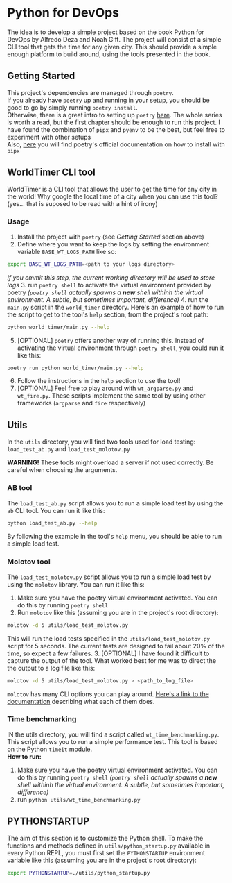 # Python for DevOps
The idea is to develop a simple project based on the book Python for DevOps by Alfredo Deza and Noah Gift.
The project will consist of a simple CLI tool that gets the time for any given city. This should provide a simple
enough platform to build around, using the tools presented in the book.

## Getting Started
This project's dependencies are managed through `poetry`.<br>
If you already have `poetry` up and running in your setup, you should be good to go by simply running 
`poetry install`.<br>
Otherwise, there is a great intro to setting up `poetry` [here](https://cjolowicz.github.io/posts/hypermodern-python-01-setup/).
The whole series is worth a read, but the first chapter should be enough to run this project. I have found the 
combination of `pipx` and `pyenv` to be the best, but feel free to experiment with other setups<br>
Also, [here](https://python-poetry.org/docs/#installing-with-pipx) you will find poetry's official documentation on 
how to install with `pipx`

## WorldTimer CLI tool
WorldTimer is a CLI tool that allows the user to get the time for any city in the world!
Why google the local time of a city when you can use this tool? 
(yes... that is suposed to be read with a hint of irony)

### Usage
1. Install the project with `poetry` (see *Getting Started* section above)
2. Define where you want to keep the logs by setting the environment variable `BASE_WT_LOGS_PATH` like so:
```bash
export BASE_WT_LOGS_PATH=<path to your logs directory>
```
*If you ommit this step, the current working directory will be used to store logs*
3. run `poetry shell` to activate the virtual environment provided by poetry
    *(`poetry shell` actually spawns a **new** shell withinh the virtual environment. A subtle, but sometimes important, difference)*
4. run the `main.py` script in the `world_timer` directory. Here's an example of how to run the script to
get to the tool's `help` section, from the project's root path:
```bash
python world_timer/main.py --help
```
5. [OPTIONAL] `poetry` offers another way of running this. Instead of activating the virtual environment through `poetry shell`,
you could run it like this: 
```bash
poetry run python world_timer/main.py --help
```
6. Follow the instructions in the `help` section to use the tool!
7. [OPTIONAL] Feel free to play around with `wt_argparse.py` and `wt_fire.py`. These scripts implement the same tool
by using other frameworks (`argparse` and `fire` respectively)

## Utils
In the `utils` directory, you will find two tools used for load testing: `load_test_ab.py` and `load_test_molotov.py`

**WARNING!** These tools might overload a server if not used correctly. Be careful when choosing the arguments. 

### AB tool
The `load_test_ab.py` script allows you to run a simple load test by using the `ab` CLI tool. You can run it like this:
```bash
python load_test_ab.py --help
```
By following the example in the tool's `help` menu, you should be able to run a simple load test.

### Molotov tool
The `load_test_molotov.py` script allows you to run a simple load test by using the `molotov` library. You can run it like this:
1. Make sure you have the poetry virtual environment activated. You can do this by running `poetry shell`
2. Run `molotov` like this (assuming you are in the project's root directory):
```bash
molotov -d 5 utils/load_test_molotov.py
```
This will run the load tests specified in the `utils/load_test_molotov.py` script for 5 seconds. The current tests 
are designed to fail about 20% of the time, so expect a few failures.
3. [OPTIONAL] I have found it difficult to capture the output of the tool. What worked best for me was to direct the
the output to a log file like this:
```bash
molotov -d 5 utils/load_test_molotov.py > <path_to_log_file>
```
`molotov` has many CLI options you can play around. 
[Here's a link to the documentation](https://molotov.readthedocs.io/en/stable/cli/) describing what each of them does.


### Time benchmarking
IN the utils directory, you will find a script called `wt_time_benchmarking.py`. This script allows you to run
a simple performance test. This tool is based on the Python `timeit` module.<br>
**How to run:**
1. Make sure you have the poetry virtual environment activated. You can do this by running `poetry shell`
    *(`poetry shell` actually spawns a **new** shell withinh the virtual environment. A subtle, but sometimes important, difference)*
2. run `python utils/wt_time_benchmarking.py`

## PYTHONSTARTUP
The aim of this section is to customize the Python shell.
To make the functions and methods defined in `utils/python_startup.py` available in every Python REPL, you must first
set the `PYTHONSTARTUP` environment variable like this (assuming you are in the project's root directory):
```bash
export PYTHONSTARTUP=./utils/python_startup.py
```


